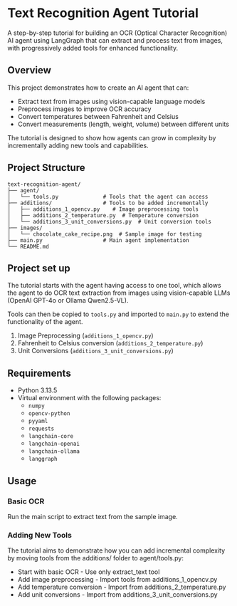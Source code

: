 # Text Recognition Agent Tutorial
A step-by-step tutorial for building an OCR (Optical Character Recognition) AI agent using LangGraph that can extract and process text from images, with progressively added tools for enhanced functionality.

## Overview
This project demonstrates how to create an AI agent that can:
* Extract text from images using vision-capable language models
* Preprocess images to improve OCR accuracy
* Convert temperatures between Fahrenheit and Celsius
* Convert measurements (length, weight, volume) between different units

The tutorial is designed to show how agents can grow in complexity by incrementally adding new tools and capabilities.

## Project Structure

``` 
text-recognition-agent/
├── agent/
│   └── tools.py              # Tools that the agent can access
├── additions/                # Tools to be added incrementally
│   ├── additions_1_opencv.py    # Image preprocessing tools
│   ├── additions_2_temperature.py  # Temperature conversion
│   └── additions_3_unit_conversions.py  # Unit conversion tools
├── images/
│   └── chocolate_cake_recipe.png  # Sample image for testing
├── main.py                   # Main agent implementation
└── README.md
```

## Project set up

The tutorial starts with the agent having access to one tool, which allows the agent to do OCR text extraction from images using vision-capable LLMs (OpenAI GPT-4o or Ollama Qwen2.5-VL).

Tools can then be copied to `tools.py` and imported to `main.py` to extend the functionality of the agent.

1. Image Preprocessing (`additions_1_opencv.py`)
2. Fahrenheit to Celsius conversion (`additions_2_temperature.py`)
3. Unit Conversions (`additions_3_unit_conversions.py`)

## Requirements
* Python 3.13.5
* Virtual environment with the following packages:
  * `numpy`
  * `opencv-python`
  * `pyyaml`
  * `requests`
  * `langchain-core`
  * `langchain-openai`
  * `langchain-ollama`
  * `langgraph`

## Usage

### Basic OCR
Run the main script to extract text from the sample image.

### Adding New Tools
The tutorial aims to demonstrate how you can add incremental complexity by moving tools from the additions/ folder to agent/tools.py:
* Start with basic OCR - Use only extract_text tool
* Add image preprocessing - Import tools from additions_1_opencv.py
* Add temperature conversion - Import from additions_2_temperature.py
* Add unit conversions - Import from additions_3_unit_conversions.py